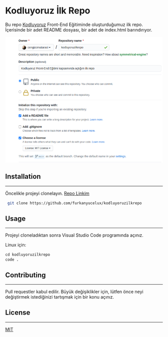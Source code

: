 # Kodluyoruz İlk Repo

Bu repo [Kodluyoruz](http://patika.dev) Front-End Eğitiminde oluşturduğumuz ilk repo. İçerisinde bir adet README dosyası, bir adet de index.html barındırıyor.

![Project Image](https://raw.githubusercontent.com/Kodluyoruz/taskforce/main/git/odev1/figures/github.png)


## Installation
---
Öncelikle projeyi clonelayın. [Repo Linkim](https://github.com/furkanyucelux/kodluyoruzilkrepo)

```bash
 git clone https://github.com/furkanyucelux/kodluyoruzilkrepo
```

## Usage
---
Projeyi cloneladıktan sonra Visual Studio Code programında açınız.

Linux için:
```linux
cd kodluyoruzilkrepo
code .
```

## Contributing
---
Pull requestler kabul edilir. Büyük değişiklikler için, lütfen önce neyi değiştirmek istediğinizi tartışmak için bir konu açınız.

## License
---

[MIT](https://choosealicense.com/licenses/mit/)